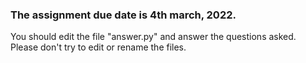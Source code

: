 ### The assignment due date is 4th march, 2022.

You should edit the file "answer.py" and answer the questions asked.
Please don't try to edit or rename the files.


